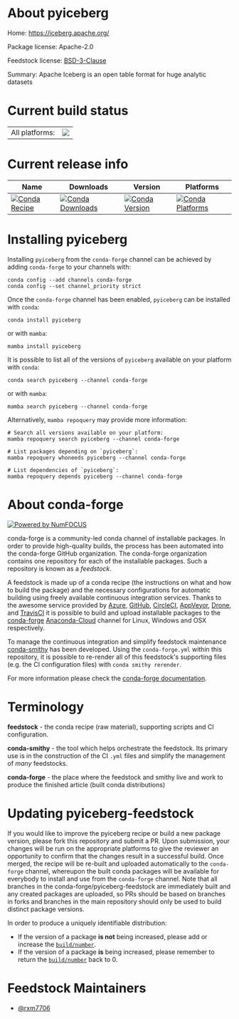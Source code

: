 About pyiceberg
===============

Home: https://iceberg.apache.org/

Package license: Apache-2.0

Feedstock license: [BSD-3-Clause](https://github.com/conda-forge/pyiceberg-feedstock/blob/main/LICENSE.txt)

Summary: Apache Iceberg is an open table format for huge analytic datasets

Current build status
====================


<table><tr><td>All platforms:</td>
    <td>
      <a href="https://dev.azure.com/conda-forge/feedstock-builds/_build/latest?definitionId=18088&branchName=main">
        <img src="https://dev.azure.com/conda-forge/feedstock-builds/_apis/build/status/pyiceberg-feedstock?branchName=main">
      </a>
    </td>
  </tr>
</table>

Current release info
====================

| Name | Downloads | Version | Platforms |
| --- | --- | --- | --- |
| [![Conda Recipe](https://img.shields.io/badge/recipe-pyiceberg-green.svg)](https://anaconda.org/conda-forge/pyiceberg) | [![Conda Downloads](https://img.shields.io/conda/dn/conda-forge/pyiceberg.svg)](https://anaconda.org/conda-forge/pyiceberg) | [![Conda Version](https://img.shields.io/conda/vn/conda-forge/pyiceberg.svg)](https://anaconda.org/conda-forge/pyiceberg) | [![Conda Platforms](https://img.shields.io/conda/pn/conda-forge/pyiceberg.svg)](https://anaconda.org/conda-forge/pyiceberg) |

Installing pyiceberg
====================

Installing `pyiceberg` from the `conda-forge` channel can be achieved by adding `conda-forge` to your channels with:

```
conda config --add channels conda-forge
conda config --set channel_priority strict
```

Once the `conda-forge` channel has been enabled, `pyiceberg` can be installed with `conda`:

```
conda install pyiceberg
```

or with `mamba`:

```
mamba install pyiceberg
```

It is possible to list all of the versions of `pyiceberg` available on your platform with `conda`:

```
conda search pyiceberg --channel conda-forge
```

or with `mamba`:

```
mamba search pyiceberg --channel conda-forge
```

Alternatively, `mamba repoquery` may provide more information:

```
# Search all versions available on your platform:
mamba repoquery search pyiceberg --channel conda-forge

# List packages depending on `pyiceberg`:
mamba repoquery whoneeds pyiceberg --channel conda-forge

# List dependencies of `pyiceberg`:
mamba repoquery depends pyiceberg --channel conda-forge
```


About conda-forge
=================

[![Powered by
NumFOCUS](https://img.shields.io/badge/powered%20by-NumFOCUS-orange.svg?style=flat&colorA=E1523D&colorB=007D8A)](https://numfocus.org)

conda-forge is a community-led conda channel of installable packages.
In order to provide high-quality builds, the process has been automated into the
conda-forge GitHub organization. The conda-forge organization contains one repository
for each of the installable packages. Such a repository is known as a *feedstock*.

A feedstock is made up of a conda recipe (the instructions on what and how to build
the package) and the necessary configurations for automatic building using freely
available continuous integration services. Thanks to the awesome service provided by
[Azure](https://azure.microsoft.com/en-us/services/devops/), [GitHub](https://github.com/),
[CircleCI](https://circleci.com/), [AppVeyor](https://www.appveyor.com/),
[Drone](https://cloud.drone.io/welcome), and [TravisCI](https://travis-ci.com/)
it is possible to build and upload installable packages to the
[conda-forge](https://anaconda.org/conda-forge) [Anaconda-Cloud](https://anaconda.org/)
channel for Linux, Windows and OSX respectively.

To manage the continuous integration and simplify feedstock maintenance
[conda-smithy](https://github.com/conda-forge/conda-smithy) has been developed.
Using the ``conda-forge.yml`` within this repository, it is possible to re-render all of
this feedstock's supporting files (e.g. the CI configuration files) with ``conda smithy rerender``.

For more information please check the [conda-forge documentation](https://conda-forge.org/docs/).

Terminology
===========

**feedstock** - the conda recipe (raw material), supporting scripts and CI configuration.

**conda-smithy** - the tool which helps orchestrate the feedstock.
                   Its primary use is in the construction of the CI ``.yml`` files
                   and simplify the management of *many* feedstocks.

**conda-forge** - the place where the feedstock and smithy live and work to
                  produce the finished article (built conda distributions)


Updating pyiceberg-feedstock
============================

If you would like to improve the pyiceberg recipe or build a new
package version, please fork this repository and submit a PR. Upon submission,
your changes will be run on the appropriate platforms to give the reviewer an
opportunity to confirm that the changes result in a successful build. Once
merged, the recipe will be re-built and uploaded automatically to the
`conda-forge` channel, whereupon the built conda packages will be available for
everybody to install and use from the `conda-forge` channel.
Note that all branches in the conda-forge/pyiceberg-feedstock are
immediately built and any created packages are uploaded, so PRs should be based
on branches in forks and branches in the main repository should only be used to
build distinct package versions.

In order to produce a uniquely identifiable distribution:
 * If the version of a package **is not** being increased, please add or increase
   the [``build/number``](https://docs.conda.io/projects/conda-build/en/latest/resources/define-metadata.html#build-number-and-string).
 * If the version of a package **is** being increased, please remember to return
   the [``build/number``](https://docs.conda.io/projects/conda-build/en/latest/resources/define-metadata.html#build-number-and-string)
   back to 0.

Feedstock Maintainers
=====================

* [@rxm7706](https://github.com/rxm7706/)

